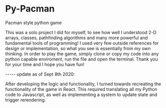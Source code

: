 # Py-Pacman
Pacman style python game

This was a solo project I did for myself, to see how well I understood 2-D arrays, classes, pathfinding algorithms and many more powerful and fundamental tools of programming!
I used very few outside references for design or implementation, so what you see is essentially from my own thinking. In order to play the game, simply clone or copy my code into any python capable enviroment, run the file and open the terminal. Thank you for your time and I hope you have fun!

----- update as of Sept 8th 2020:

After developing the logic and functionality, I turned towards recreating the functionality of the game in React. This required
translating all my Python code to Javascript, as well as implementing a system to update state and trigger rerendering.
